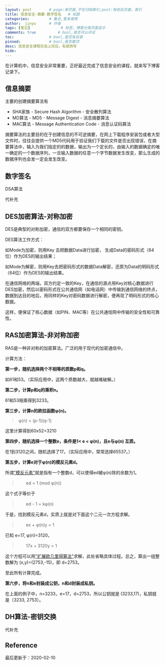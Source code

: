 ```yaml
---
layout: post        # page:单页面,不在归档索引;post:有前后页面，索引
title: 信息安全-摘要-数字签名   # 标题
categories:         # 集合,暂未使用
author:  jinyu      # 作者
tags: [笔记]              # 标签，博客分类页面显示
comments: true          # bool,是否可以评论
toc:                # bool,是否有目录
pinned:             # bool,是否置顶
desc: 信息安全课程实验上完后，有感而写
hide: 
---
```


在计算机中，信息安全非常重要，正好最近完成了信息安全的课程，就来写下博客记录下。

<!-- more -->

## 信息摘要

主要的创建摘要算法有

* SHA家族 - Secure Hash Algorithm - 安全散列算法
* MD算法 - MD5 - Message Digest - 消息摘要算法
* MAC算法 - Message Authentication Code - 消息认证码算法

摘要算法的主要目的在于创建信息的不可逆摘要，在网上下载程序安装包或者大型文件时，往往会提供一个MD5代码用于验证我们下载的文件是否出现错误，在摘要算法中，输入为我们指定的的数据，输出为一个定长的，由输入的数据确定的唯一确定的一个数据序列，一旦输入数据的任意一个字节数据发生改变，那么生成的数据序列也会发一定会发生改变。

## 数字签名

DSA算法

代补充

## DES加密算法-对称加密

DES是典型的对称加密，通信的双方都要保存一个相同的密钥。

DES算法工作方式：

如Mode为加密，则用Key 去把数据Data进行加密， 生成Data的密码形式（64位）作为DES的输出结果；

如Mode为解密，则用Key去把密码形式的数据Data解密，还原为Data的明码形式（64位）作为DES的输出结果。

在通信网络的两端，双方约定一致的Key，在通信的源点用Key对核心数据进行DES加密，然后以密码形式在公共通信网（如电话网）中传输到通信网络的终点，数据到达目的地后，用同样的Key对密码数据进行解密，便再现了明码形式的核心数据。

这样，便保证了核心数据（如PIN、MAC等）在公共通信网中传输的安全性和可靠性。

## RAS加密算法-非对称加密

RAS是一种非对称的加密算法。广泛的用于现代的加密通信中。

计算方法：

**第一步，随机选择两个不相等的质数p和q。**

如61和53。（实际应用中，这两个质数越大，就越难破解。）

**第二步，计算p和q的乘积n。**

61和53相乘得到3233。

**第三步，计算n的欧拉函数φ(n)。**

> ​		φ(n) = (p-1)(q-1)

这里计算得到60x52=3210

**第四步，随机选择一个整数e，条件是1< e < φ(n)，且e与φ(n) 互质。**

在1到3120之间，随机选择了17。（实际应用中，常常选择65537。）

**第五步，计算e对于φ(n)的模反元素d。**

所谓["模反元素"](http://zh.wikipedia.org/wiki/模反元素)就是指有一个整数d，可以使得ed被φ(n)除的余数为1。

> 　　ed = 1 (mod φ(n))

这个式子等价于

> 　　ed - 1 = kφ(n)

于是，找到模反元素d，实质上就是对下面这个二元一次方程求解。

> 　　ex + φ(n)y = 1

已知 e=17, φ(n)=3120，

> 　　17x + 3120y = 1

这个方程可以用["扩展欧几里得算法"](http://zh.wikipedia.org/wiki/扩展欧几里得算法)求解，此处省略具体过程。总之，算出一组整数解为 (x,y)=(2753,-15)，即 d=2753。

至此所有计算完成。

**第六步，将n和e封装成公钥，n和d封装成私钥。**

在上面的例子中，n=3233，e=17，d=2753，所以公钥就是 (3233,17)，私钥就是（3233, 2753）。

## DH算法-密钥交换

代补充

## Reference

最后更新于：2020-02-10
